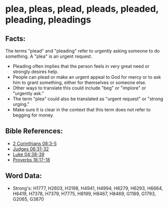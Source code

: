 # plea, pleas, plead, pleads, pleaded, pleading, pleadings #

## Facts: ##

The terms "plead" and "pleading" refer to urgently asking someone to do something. A "plea" is an urgent request.

* Pleading often implies that the person feels in very great need or strongly desires help.
* People can plead or make an urgent appeal to God for mercy or to ask him to grant something, either for themselves or someone else.
* Other ways to translate this could include "beg" or "implore" or "urgently ask."
* The term "plea" could also be translated as "urgent request" or "strong urging."
* Make sure it is clear in the context that this term does not refer to begging for money.

## Bible References: ##

* [2 Corinthians 08:3-5](rc://en/tn/help/2co/08/03)
* [Judges 06:31-32](rc://en/tn/help/jdg/06/31)
* [Luke 04:38-39](rc://en/tn/help/luk/04/38)
* [Proverbs 18:17-18](rc://en/tn/help/pro/18/17)

## Word Data: ##

* Strong's: H1777, H2603, H3198, H4941, H4994, H6279, H6293, H6664, H6419, H7378, H7379, H7775, H8199, H8467, H8469, G1189, G1793, G2065, G3870
